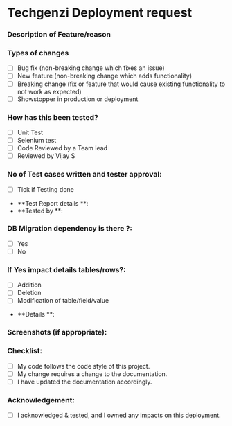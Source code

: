 # Techgenzi Deployment request

### Description of Feature/reason 
<!--- Describe your changes in detail -->

### Types of changes
<!--- What types of changes does your code introduce? Put an `x` in all the boxes that apply: -->
- [ ] Bug fix (non-breaking change which fixes an issue)
- [ ] New feature (non-breaking change which adds functionality)
- [ ] Breaking change (fix or feature that would cause existing functionality to not work as expected)
- [ ] Showstopper in production or deployment

### How has this been tested?
- [ ] Unit Test
- [ ] Selenium test
- [ ] Code Reviewed by a Team lead
- [ ] Reviewed by Vijay S

### No of Test cases written and tester approval:
- [ ] Tick if Testing done
* **Test Report details **:
* **Tested by **:
### DB Migration dependency is there ?:
- [ ] Yes
- [ ] No
### If Yes impact details tables/rows?:
  - [ ] Addition
  - [ ] Deletion
  - [ ] Modification of table/field/value
* **Details **:

### Screenshots (if appropriate):

### Checklist:
<!--- Go over all the following points, and put an `x` in all the boxes that apply. -->
<!--- If you're unsure about any of these, don't hesitate to ask. We're here to help! -->
- [ ] My code follows the code style of this project.
- [ ] My change requires a change to the documentation.
- [ ] I have updated the documentation accordingly.

### Acknowledgement:
- [ ] I acknowledged & tested, and I owned any impacts on this deployment.
